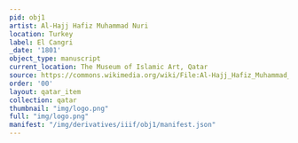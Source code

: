 ```yaml
---
pid: obj1
artist: Al-Hajj Hafiz Muhammad Nuri
location: Turkey
label: El Cangri
_date: '1801'
object_type: manuscript
current_location: The Museum of Islamic Art, Qatar
source: https://commons.wikimedia.org/wiki/File:Al-Hajj_Hafiz_Muhammad_Nuri,_Turkey,_1801_-_The_Dala%27il_al-Khayrat_of_al-Juzuli_-_Google_Art_Project.jpg
order: '00'
layout: qatar_item
collection: qatar
thumbnail: "img/logo.png"
full: "img/logo.png"
manifest: "/img/derivatives/iiif/obj1/manifest.json"
---
```

